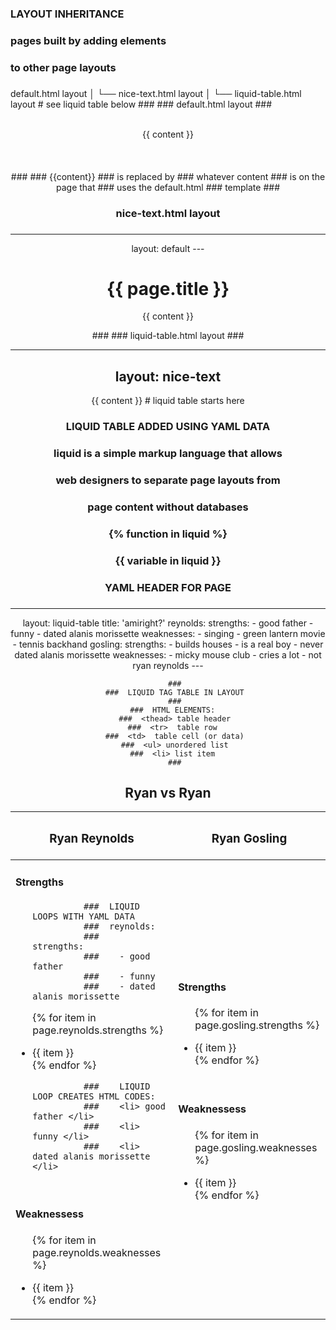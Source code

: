 
 ###
  ###  LAYOUT INHERITANCE
  ###
  ###  pages built by adding elements 
   ###  to other page layouts 
   ###

   default.html layout 
          │
          └── nice-text.html layout 
              │
              └── liquid-table.html layout
                  # see liquid table below
    ###
          ###  default.html layout
          ###
     <html>
          <head>
            <body>                                
              <header>   
      {{ content }}     
    <footer>           
            </body>  
          </html>     
    ###
          ###  {{content}}
          ###  is replaced by
          ###  whatever content
          ###  is on the page that
          ###  uses the default.html 
          ###  template 
          ###



   ###
   ### nice-text.html layout
   ###
   ---
   layout: default
          ---

  <div class="pretty-text">
   <h1> {{ page.title }} </h1>

   {{ content }}
     </div>
    ###
          ### liquid-table.html layout
          ###

   ---
   layout: nice-text
   ---

  {{ content }}
     #  liquid table starts here





  ###
  ###  LIQUID TABLE ADDED USING YAML DATA
  ###
  ###  liquid is a simple markup language that allows
   ###  web designers to separate page layouts from
   ###  page content without databases
   ###
   ###  {%  function in liquid  %}
   ###  {{  variable in liquid  }}
   ###

  ###
   ###  YAML HEADER FOR PAGE
   ###

  ---
   layout: liquid-table
        title: 'amiright?'
        reynolds:
          strengths:
          - good father
          - funny
          - dated alanis morissette
          weaknesses: 
          - singing
          - green lantern movie
          - tennis backhand 
        gosling:
          strengths: 
          - builds houses
          - is a real boy
          - never dated alanis morissette
          weaknesses: 
          - micky mouse club
          - cries a lot
          - not ryan reynolds
        ---

       ###
       ###  LIQUID TAG TABLE IN LAYOUT
       ###
       ###  HTML ELEMENTS: 
       ###  <thead> table header
       ###  <tr>  table row 
       ###  <td>  table cell (or data)
       ###  <ul> unordered list
       ###  <li> list item 
       ###

   <h2> Ryan vs Ryan </h2>

  <table id="ryan-v-ryan">

   <thead>
          <tr>
            <th>  <h3>  Ryan Reynolds  </h3>  </th>
            <th>  <h3>  Ryan Gosling  </h3>  </th>
          </tr>
        </thead>

  <tbody>
        <tr>
          <td>
            <h4>  Strengths  </h4>
            <ul>

              ###  LIQUID LOOPS WITH YAML DATA
              ###  reynolds:
              ###    strengths:
              ###    - good father
              ###    - funny
              ###    - dated alanis morissette

   {% for item in page.reynolds.strengths %}
                 <li>  {{ item }}  </li>
              {% endfor %}

              ###    LIQUID LOOP CREATES HTML CODES:
              ###    <li> good father </li>
              ###    <li> funny </li>
              ###    <li> dated alanis morissette </li>        

  </ul>
            <br>
            <h4>  Weaknessess  </h4>
            <ul>

  {% for item in page.reynolds.weaknesses %}
                 <li>  {{ item }}  </li>
              {% endfor %}

  </ul>  
          </td>
          <td>
            <h4>  Strengths  </h4>
            <ul>

   {% for item in page.gosling.strengths %}
                <li>  {{ item }}  </li>
              {% endfor %}

   </ul>
            <br>
            <h4>  Weaknessess  </h4>
            <ul>

  {% for item in page.gosling.weaknesses %}
                 <li>  {{ item }}  </li>
              {% endfor %}
    </ul>
          </td>
        </tr> 
        </table>
